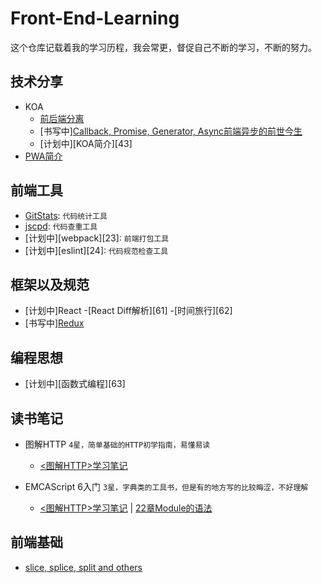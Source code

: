 # Front-End-Learning
这个仓库记载着我的学习历程，我会常更，督促自己不断的学习，不断的努力。

## 技术分享
- KOA
    - [前后端分离][41]
    - [书写中][Callback, Promise, Generator, Async前端异步的前世今生][42]
    - [计划中][KOA简介][43]
- [PWA简介][44]

## 前端工具
- [GitStats][21]: `代码统计工具`
- [jscpd][22]: `代码查重工具`
- [计划中][webpack][23]: `前端打包工具`
- [计划中][eslint][24]: `代码规范检查工具`

## 框架以及规范
- [计划中]React
    -[React Diff解析][61] 
    -[时间旅行][62]
- [书写中][Redux][65] 

## 编程思想
- [计划中][函数式编程][63] 

## 读书笔记
- 图解HTTP `4星，简单基础的HTTP初学指南，易懂易读`
    - [<图解HTTP>学习笔记][100]

- EMCAScript 6入门 `3星，字典类的工具书，但是有的地方写的比较晦涩，不好理解`  
    - [<图解HTTP>学习笔记][101] | [22章Module的语法][102]

## 前端基础
- [slice, splice, split and others][81] 

[21]: ./前端工具/GitStats.md
[22]: ./前端工具/jscpd.md

[41]: ./技术分享/KOA/前后端分离.md
[42]: ./技术分享/KOA/Callback,20%Promise,20%Generator,20%Async——前端异步编程的前世今生.md
[44]: ./技术分享/PWA/PWA简介.md

[65]: ./框架以及规范/Redux.md

[81]: ./前端基础/slice,splice,splitAndOthers.md

[100]: ./读书笔记/<图解HTTP>学习笔记.md
[101]: ./读书笔记/EMCAScript%206入门/<EMCAScript%206入门>学习笔记.md
[102]: ./读书笔记/EMCAScript%206入门/22章Module的语法.md
